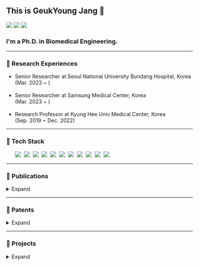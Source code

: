 <!DOCTYPE html>
<html>

<head>
  <h2>This is GeukYoung Jang 👋</h2>
  <a href="mailto:rmrdud@gmail.com"><img
      src="https://img.shields.io/badge/Gmail-d14836?style=flat-square&logo=Gmail&logoColor=white&link=rmrdud@gmail.com" /></a>
  <a href="https://www.linkedin.com/in/rmrdud/"><img
      src="https://img.shields.io/badge/LinkedIn-0a66c2?style=flat-square&logo=LinkedIn&logoColor=white&link=https://www.linkedin.com/in/rmrdud/" /></a>
  <a href="http://qr.kakao.com/talk/jMb7t.niBYKuho9Wto_55XTpbB0-"><img
      src="https://img.shields.io/badge/KakaoTalk-333333?style=flat-square&logo=KakaoTalk&logoColor=ffcd00&link=http://qr.kakao.com/talk/jMb7t.niBYKuho9Wto_55XTpbB0-" /></a>
  <h3>I'm a Ph.D. in Biomedical Engineering.</h3>
</head>

<body>
  <hr>
  <h3>💼 Research Experiences</h3>
  <div align="left">
    <ul>
      <li>
        Senior Researcher at Seoul National University Bundang Hospital, Korea
        </br>(Mar. 2023 ~ )
      </li>
      </br>
      <li>
        Senior Researcher at Samsung Medical Center, Korea
        </br>(Mar. 2023 ~ )
      </li>
      </br>
      <li>
        Research Professor at Kyung Hee Univ Medical Center, Korea
        </br>(Sep. 2019 ~ Dec. 2022)
      </li>
    </ul>
  </div>
  <hr>
  <h3>📌 Tech Stack</h3>
  <div>
    <ul>
      <img src="https://img.shields.io/badge/C-A8B9CC?style=flat-square&logo=C&logoColor=white" /></a>&nbsp
      <img src="https://img.shields.io/badge/MATLAB-E34F26?style=flat-square&logo=Prisma&logoColor=white" /></a>&nbsp
      <img src="https://img.shields.io/badge/Python-3766AB?style=flat-square&logo=Python&logoColor=white" /></a>&nbsp
      <img src="https://img.shields.io/badge/Pytorch-EE4C2C?style=flat-square&logo=pytorch&logoColor=white" /></a>&nbsp
      <img
        src="https://img.shields.io/badge/Tensorflow-FF6F00?style=flat-square&logo=Tensorflow&logoColor=white" /></a>&nbsp
      <img src="https://img.shields.io/badge/Django-092E20?style=flat-square&logo=Django&logoColor=white" /></a>&nbsp
      <img
        src="https://img.shields.io/badge/VSCode-007ACC?style=flat-square&logo=visualstudiocode&logoColor=white" /></a>&nbsp
      <img src="https://img.shields.io/badge/R-276DC3?style=flat-square&logo=r&logoColor=white" /></a>&nbsp
      <img src="https://img.shields.io/badge/AWS-232F3E?style=flat-square&logo=AmazonAWS&logoColor=white" /></a>&nbsp
      <img
        src="https://img.shields.io/badge/Autodesk Inventor-FBBC04?style=flat-square&logo=Autodesk&logoColor=white" /></a>&nbsp
      <img
        src="https://img.shields.io/badge/Solid Works-005386?style=flat-square&logo=dassaultsystemes&logoColor=white" /></a>&nbsp
    </ul>
  </div>
  <hr>
  <h3>📖 Publications</h3>
  <details>
    <summary> Expand
    </summary>
    <div align="left" markdown="1">
      <ul>
        <li>
          Motion Artifacts Reduction for Noninvasive Hemodynamic Monitoring of
          Conscious Patients Using Electrical Impedance Tomography: A
          Preliminary Study
          <div>
            <a href="https://www.mdpi.com/1424-8220/23/11/5308" target="_blank">Sensors · Jun 3, 2023</a>🔗
          </div>
        </li>
        </br>
        <li>
          Real-time Measurements of Relative Tidal Volume and Stroke Volume
          using Electrical Impedance Tomography with Spatial Filters: A
          Feasibility Study in a Swine Model under Normal and Reduced
          Ventilation
          <div>
            <a href="https://link.springer.com/article/10.1007/s10439-022-03040-w" target="_blank">Annals of Biomedical
              Engineering · Aug 12, 2022</a>🔗
          </div>
        </li>
        </br>
        <li>
          Respiration monitoring in PACU using ventilation and gas exchange
          parameters
          <div>
            <a href="https://www.nature.com/articles/s41598-021-03639-4" target="_blank">Scientific Reports · Dec 21,
              2021</a>🔗
          </div>
        </li>
        </br>
        <li>
          Multi-Channel Trans-Impedance Leadforming for Cardiopulmonary
          Monitoring: Algorithm Development and Feasibility Assessment Using In
          Vivo Animal Data
          <div>
            <a href="https://ieeexplore.ieee.org/document/9633172?source=authoralert" target="_blank">IEEE Transactions
              on Biomedical Engineering · Dec 2, 2021</a>🔗
          </div>
        </li>
        </br>
        <li>
          Noninvasive Beat-to-Beat Stroke Volume Measurements to Determine
          Preload Responsiveness during Mini-Fluid Challenge in a Swine Model: A
          Preliminary Study
          <div>
            <a href="https://journals.lww.com/shockjournal/fulltext/2021/11000/noninvasive_beat_to_beat_stroke_volume.24.aspx"
              target="_blank">Shock (Augusta, Ga.) · Nov 1, 2021</a>🔗
          </div>
        </li>
        </br>
        <li>
          Discrimination between the presence and absence of spontaneous
          circulation using smartphone seismocardiography: A preliminary
          investigation
          <div>
            <a href="https://www.resuscitationjournal.com/article/S0300-9572(21)00259-8/fulltext"
              target="_blank">Resuscitation · Jul 13, 2021</a>🔗
          </div>
        </li>
        </br>
        <li>
          Tidal volume and stroke volume changes caused by respiratory events
          during sleep and their relationship with OSA severity: a pilot study
          <div>
            <a href="https://link.springer.com/article/10.1007/s11325-021-02334-y" target="_blank">Sleep Breathing
              Physiology and Disorders · Mar 8, 2021</a>🔗
          </div>
        </li>
        </br>
        <li>
          Influence of current injection scheme on electrical impedance
          tomography for monitoring of the respiratory function of obese
          subjects
          <div>
            <a href="https://pubs.aip.org/aip/jap/article-abstract/128/17/174902/1063045/Influence-of-current-injection-scheme-on?redirectedFrom=fulltext"
              target="_blank">Journal of Applied Physics · Nov 5, 2020</a>🔗
          </div>
        </li>
        </br>
        <li>
          Noninvasive, simultaneous, and continuous measurements of stroke
          volume and tidal volume using EIT: feasibility study of animal
          experiments
          <div>
            <a href="https://www.nature.com/articles/s41598-020-68139-3" target="_blank">Scientific Reports · Jul 9,
              2020</a>🔗
          </div>
        </li>
        </br>
        <li>
          Source Consistency Electrical Impedance Tomography
          <div>
            <a href="https://epubs.siam.org/doi/abs/10.1137/18M1225264?journalCode=smjmap" target="_blank">SIAM Journal
              on Applied Mathematics · Feb 20, 2020</a>🔗
          </div>
        </li>
        </br>
        <li>
          Integrated EIT system for functional lung ventilation imaging
          <div>
            <a href="https://biomedical-engineering-online.biomedcentral.com/articles/10.1186/s12938-019-0701-y"
              target="_blank">BioMedical Engineering OnLine · Jul 25, 2019</a>🔗
          </div>
        </li>
        </br>
        <li>
          Portable multi-parameter electrical impedance tomography (EIT) for
          sleep apnea and hypoventilation monitoring: feasibility study
          <div>
            <a href="https://iopscience.iop.org/article/10.1088/1361-6579/aaf271" target="_blank">Physiological
              Measurement · Dec 21, 2018</a>🔗
          </div>
        </li>
      </ul>
    </div>
  </details>
  <hr>
  <h3>📜 Patents</h3>
  <details>
    <summary> Expand
    </summary>
    <div align="left" markdown="1">
      <ul>
        <li>
          Apparatus and method for detecting abnormal respiration through change
          of lung volume signal
          <div>
            <a href="https://doi.org/10.8080/1020200179548" target="_blank">KR 10-2471883 · Issued Nov 24, 2022</a>🔗
          </div>
        </li>
        </br>
        <li>
          Method and apparatus for determining hemodynamic parameter using
          electrical impedance tomography
          <div>
            <a href="https://doi.org/10.8080/1020200077738" target="_blank">KR 10-2421884 · Issued Jul 13, 2022</a>🔗
          </div>
        </li>
        </br>
        <li>
          Apparatus and method for noninvasively separating air flow and blood
          flow components and measuring the same
          <div>
            <a href="https://doi.org/10.8080/1020210016253" target="_blank">KR 10-2407355 · Issued Jun 7, 2022</a>🔗
          </div>
        </li>
        </br>
        <li>
          Method and apparatus for monitoring of cardiopulmonary parameters
          using electrical impedance tomography
          <div>
            <a href="https://doi.org/10.8080/1020190128583" target="_blank">KR 10-2305179 · Issued Sep 16, 2021</a>🔗
          </div>
        </li>
        </br>
        <li>
          Cardiopulmonary function measuring device and method
          <div>
            <a href="https://doi.org/10.8080/1020210110852" target="_blank">KR 10-2021-0110852 · Filed Aug 23,
              2021</a>🔗
          </div>
        </li>
        </br>
        <li>
          Method for providing event-based time series patient monitoring UI
          <div>
            <a href="https://doi.org/10.8080/1020210099841" target="_blank">KR 10-2021-0099841 · Filed Jul 29,
              2021</a>🔗
          </div>
        </li>
      </ul>
    </div>
  </details>
  <hr>
  <h3>🚀 Projects</h3>
  <details>
    <summary> Expand
    </summary>
    <div align="left" markdown="1">
      <ul>
        <li>
          Development of noninvasive sudden blood pressure change warning system
          based on deep learning of biosignals
        </li>
        <div>
          🏛️ Korea Health Industry Development Institute
        </div>
        </br>
        <li>
          Portable Hemodynamics Monitor to do Noninvative Continuous Monitoring
          of Stroke Volume and Tidal Volume Simultaneously by High-speed
          Tomography of
        </li>
        <div>
          🏛️ Ministry of Trade, Industry and Energy
        </div>
        </br>
        <li>
          Regional Lung Ventilation and Perfusion Monitoring System for
          Personalized Lung Protective Ventilation
        </li>
        <div>
          🏛️ Korea Health Industry Development Institute
        </div>
        </br>
        <li>
          Development of Live Monitoring/feedback Control Technology for
          Formation of Functional Tissue Engineering Formulations and Research
          on Electrical Properties Mechanism
        </li>
        <div>
          🏛️ National Research Foundation of Korea
        </div>
        </br>
        <li>
          Development of a Large-area Non-lattice Pressure Distribution
          Detection System based on Multi-frequency Electric Impedance
          Tomography
        </li>
        <div>
          🏛️ Ministry of Trade, Industry and Energy
        </div>
        </br>
        <li>
          Investigation into the Efficacy and Safety of Non-invasive Upper
          Airway Diagnosing System based on Multi-layered Impedance Images to
          Determine the Characteristics of Upper Airway Obstruction during
          Natural Sleep
        </li>
        <div>
          🏛️ Korea Health Industry Development Institute
        </div>
        </br>
        <li>
          Development of Multi-channel based Body Impedance Measurement
          Technology
        </li>
        <div>
          🏢 LG Electronics Inc
        </div>
        </br>
        <li>Multi-channel Bio-admittance Imaging Probe</li>
        <div>
          🏛️ Korea Institute of Oriental Medicine
        </div>
      </ul>
    </div>
  </details>
</body>

</html>

<!--
  **GeukYoung/GeukYoung** is a ✨ _special_ ✨ repository because its `README.md` (this file) appears on your GitHub profile.
  
  Here are some ideas to get you started:
  
  - 🔭 I’m currently working on ...
  - 🌱 I’m currently learning ...
  - 👯 I’m looking to collaborate on ...
  - 🤔 I’m looking for help with ...
  - 💬 Ask me about ...
  - 📫 How to reach me: ...
  - 😄 Pronouns: ...
  - ⚡ Fun fact: ...
-->
